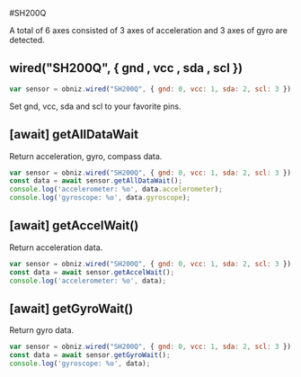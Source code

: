 #SH200Q

A total of 6 axes consisted of 3 axes of acceleration and 3 axes of gyro are detected.


## wired("SH200Q", { gnd , vcc , sda , scl })




```javascript
var sensor = obniz.wired("SH200Q", { gnd: 0, vcc: 1, sda: 2, scl: 3 });
```
Set gnd, vcc, sda and scl to your favorite pins.



## [await] getAllDataWait

Return acceleration, gyro, compass data.

```javascript
var sensor = obniz.wired("SH200Q", { gnd: 0, vcc: 1, sda: 2, scl: 3 });
const data = await sensor.getAllDataWait();
console.log('accelerometer: %o', data.accelerometer);
console.log('gyroscope: %o', data.gyroscope);
```

## [await] getAccelWait()

Return acceleration data.


```javascript
var sensor = obniz.wired("SH200Q", { gnd: 0, vcc: 1, sda: 2, scl: 3 });
const data = await sensor.getAccelWait();
console.log('accelerometer: %o', data);
```
## [await] getGyroWait()

Return gyro data.

```javascript
var sensor = obniz.wired("SH200Q", { gnd: 0, vcc: 1, sda: 2, scl: 3 });
const data = await sensor.getGyroWait();
console.log('gyroscope: %o', data);
```

